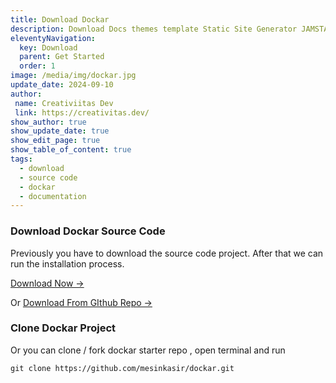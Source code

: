 ```yaml
---
title: Download Dockar
description: Download Docs themes template Static Site Generator JAMSTACK 11ty eleventy dockar
eleventyNavigation:
  key: Download
  parent: Get Started
  order: 1
image: /media/img/dockar.jpg
update_date: 2024-09-10
author:
 name: Creativiitas Dev
 link: https://creativitas.dev/
show_author: true
show_update_date: true
show_edit_page: true
show_table_of_content: true
tags:
  - download
  - source code
  - dockar
  - documentation
---
```


### Download Dockar Source Code 

Previously you have to download the source code project. After that we can run the installation process.

[Download Now →](https://creativitaz.gumroad.com/l/dockar)

Or [Download From GIthub Repo →](https://github.com/mesinkasir/dockar)

### Clone Dockar Project

Or you can clone / fork dockar starter repo , open terminal and run 

`git clone https://github.com/mesinkasir/dockar.git`
